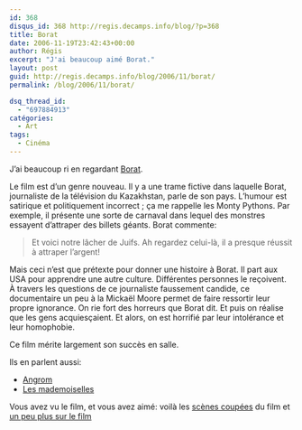 ```yaml
---
id: 368
disqus_id: 368 http://regis.decamps.info/blog/?p=368
title: Borat
date: 2006-11-19T23:42:43+00:00
author: Régis
excerpt: "J'ai beaucoup aimé Borat."
layout: post
guid: http://regis.decamps.info/blog/2006/11/borat/
permalink: /blog/2006/11/borat/

dsq_thread_id:
  - "697884913"
catégories:
  - Art
tags:
  - Cinéma
---
```

J’ai beaucoup ri en regardant [Borat](http://www.borat-lefilm.com/).

Le film est d’un genre nouveau. Il y a une trame fictive dans laquelle Borat, journaliste de la télévision du Kazakhstan, parle de son pays. L’humour est satirique et politiquement incorrect ; ça me rappelle les Monty Pythons. Par exemple, il présente une sorte de carnaval dans lequel des monstres essayent d’attraper des billets géants. Borat commente:

> Et voici notre lâcher de Juifs. Ah regardez celui-là, il a presque réussit à attraper l’argent! 

Mais ceci n’est que prétexte pour donner une histoire à Borat. Il part aux USA pour apprendre une autre culture. Différentes personnes le reçoivent. À travers les questions de ce journaliste faussement candide, ce documentaire un peu à la Mickaël Moore permet de faire ressortir leur propre ignorance. On rie fort des horreurs que Borat dit. Et puis on réalise que les gens acquiesçaient. Et alors, on est horrifié par leur intolérance et leur homophobie. 

Ce film mérite largement son succès en salle.

Ils en parlent aussi: 

  * [Angrom](http://stup.org/blogs/angrom/archive/2006/11/20/1264.aspx)
  * [Les mademoiselles](http://lesmademoiselles.free.fr/?p=267)

Vous avez vu le film, et vous avez aimé: voilà les [scènes coupées](http://www.fluctuat.net/3713-Borat-les-scenes-coupees) du film et [un peu plus sur le film](http://philcake.canalblog.com/archives/2006/11/20/3213882.html)
